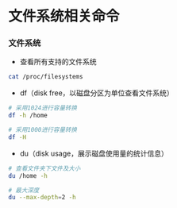 # 文件系统相关命令


### 文件系统

* 查看所有支持的文件系统

```bash
cat /proc/filesystems
```


* df（disk free，以磁盘分区为单位查看文件系统）

```bash
# 采用1024进行容量转换
df -h /home

# 采用1000进行容量转换
df -H
```


* du（disk usage，展示磁盘使用量的统计信息）

```bash
# 查看文件夹下文件及大小
du /home -h

# 最大深度
du --max-depth=2 -h
```
